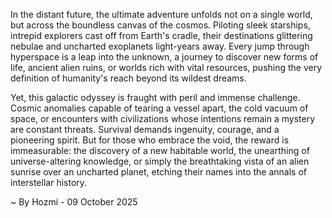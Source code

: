 
In the distant future, the ultimate adventure unfolds not on a single world, but across the boundless canvas of the cosmos. Piloting sleek starships, intrepid explorers cast off from Earth's cradle, their destinations glittering nebulae and uncharted exoplanets light-years away. Every jump through hyperspace is a leap into the unknown, a journey to discover new forms of life, ancient alien ruins, or worlds rich with vital resources, pushing the very definition of humanity's reach beyond its wildest dreams.

Yet, this galactic odyssey is fraught with peril and immense challenge. Cosmic anomalies capable of tearing a vessel apart, the cold vacuum of space, or encounters with civilizations whose intentions remain a mystery are constant threats. Survival demands ingenuity, courage, and a pioneering spirit. But for those who embrace the void, the reward is immeasurable: the discovery of a new habitable world, the unearthing of universe-altering knowledge, or simply the breathtaking vista of an alien sunrise over an uncharted planet, etching their names into the annals of interstellar history.

~ By Hozmi - 09 October 2025
